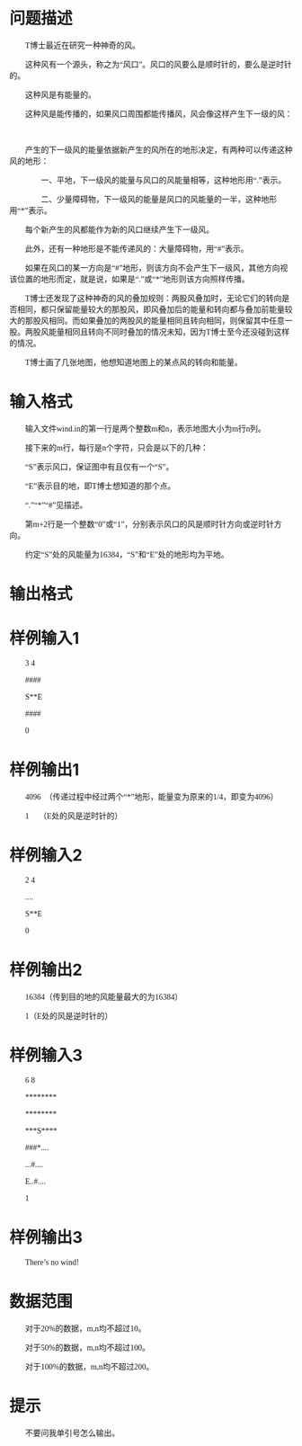 
<p align="center" style="text-align:center;">
	
# 问题描述


</p>
<p style="text-indent:21.0pt;">
	<span style="font-family:宋体;">T</span><span style="font-family:宋体;">博士最近在研究一种神奇的风。<span></span></span>
</p>
<p style="text-indent:21.0pt;">
	<span style="font-family:宋体;">这种风有一个源头，称之为“风口”。风口的风要么是顺时针的，要么是逆时针的。<span></span></span>
</p>
<p style="text-indent:21.0pt;">
	<span style="font-family:宋体;">这种风是有能量的。<span></span></span>
</p>
<p style="text-indent:21.0pt;">
	<span style="font-family:宋体;">这种风是能传播的，如果风口周围都能传播风，风会像这样产生下一级的风：<span></span></span>
</p>
<p style="text-indent:21.0pt;">
	<span style="font-family:宋体;"><span></span><span> <img src="http://media.openjudge.cn/images/upload/1338871035.PNG" alt=""/></span></span><span style="font-family:宋体;"></span>
</p>
<p style="text-indent:21.0pt;">
	<span style="font-family:宋体;">产生的下一级风的能量依据新产生的风所在的地形决定，有两种可以传递这种风的地形：<span></span></span>
</p>
<p style="text-indent:42.0pt;">
	<span style="font-family:宋体;">一、平地，下一级风的能量与风口的风能量相等，这种地形用“<span>.</span>”表示。<span></span></span>
</p>
<p style="text-indent:42.0pt;">
	<span style="font-family:宋体;">二、少量障碍物，下一级风的能量是风口的风能量的一半，这种地形用“<span>*</span>”表示。<span></span></span>
</p>
<p style="text-indent:21.0pt;">
	<span style="font-family:宋体;">每个新产生的风都能作为新的风口继续产生下一级风。<span></span></span>
</p>
<p style="text-indent:21.0pt;">
	<span style="font-family:宋体;">此外，还有一种地形是不能传递风的：大量障碍物，用“<span>#</span>”表示。<span></span></span>
</p>
<p style="text-indent:21.0pt;">
	<span style="font-family:宋体;">如果在风口的某一方向是“<span>#</span>”地形，则该方向不会产生下一级风，其他方向视该位置的地形而定，就是说，如果是“<span>.</span>”或“<span>*</span>”地形则该方向照样传播。<span></span></span>
</p>
<p style="text-indent:21.0pt;">
	<span style="font-family:宋体;">T</span><span style="font-family:宋体;">博士还发现了这种神奇的风的叠加规则：两股风叠加时，无论它们的转向是否相同，都只保留能量较大的那股风，即风叠加后的能量和转向都与叠加前能量较大的那股风相同。而如果叠加的两股风的能量相同且转向相同，则保留其中任意一股。两股风能量相同且转向不同时叠加的情况未知，因为<span>T</span>博士至今还没碰到这样的情况。<span></span></span>
</p>
<p style="text-indent:21.0pt;">
	<span style="font-family:宋体;">T</span><span style="font-family:宋体;">博士画了几张地图，他想知道地图上的某点风的转向和能量。<span></span></span>
</p>

# 输入格式


</p>
<p style="text-indent:21.0pt;">
	<span style="font-family:宋体;">输入文件<span>wind.in</span>的第一行是两个整数<span>m</span>和<span>n</span>，表示地图大小为<span>m</span>行<span>n</span>列。<span></span></span>
</p>
<p style="text-indent:21.0pt;">
	<span style="font-family:宋体;">接下来的<span>m</span>行，每行是<span>n</span>个字符，只会是以下的几种：<span></span></span>
</p>
<p style="text-indent:21.0pt;">
	<span style="font-family:宋体;">“<span>S</span>”表示风口，保证图中有且仅有一个“<span>S</span>”。<span></span></span>
</p>
<p style="text-indent:21.0pt;">
	<span style="font-family:宋体;">“<span>E</span>”表示目的地，即<span>T</span>博士想知道的那个点。<span></span></span>
</p>
<p style="text-indent:21.0pt;">
	<span style="font-family:宋体;">“<span>.</span>”“<span>*</span>”“<span>#</span>”见描述。<span></span></span>
</p>
<p style="text-indent:21.0pt;">
	<span style="font-family:宋体;">第<span>m+2</span>行是一个整数“<span>0</span>”或“<span>1</span>”，分别表示风口的风是顺时针方向或逆时针方向。<span></span></span>
</p>
<p style="text-indent:21.0pt;">
	<span style="font-family:宋体;">约定“<span>S</span>”处的风能量为<span>16384</span>，“<span>S</span>”和“<span>E</span>”处的地形均为平地。<span></span></span>
</p>

# 输出格式


</p>

# 样例输入<span>1</span>


</p>
<p style="text-indent:21.0pt;">
	<span style="font-family:宋体;">3 4</span>
</p>
<p style="text-indent:21.0pt;">
	<span style="font-family:宋体;">####</span>
</p>
<p style="text-indent:21.0pt;">
	<span style="font-family:宋体;">S**E</span>
</p>
<p style="text-indent:21.0pt;">
	<span style="font-family:宋体;">####</span>
</p>
<p style="text-indent:21.0pt;">
	<span style="font-family:宋体;">0</span>
</p>

# 样例输出<span>1</span>


</p>
<p style="text-indent:21.0pt;">
	<span style="font-family:宋体;">4096  </span><span style="font-family:宋体;">（传递过程中经过两个“<span>*</span>”地形，能量变为原来的<span>1/4</span>，即变为<span>4096</span>）<span></span></span>
</p>
<p style="text-indent:21.0pt;">
	<span style="font-family:宋体;">1     </span><span style="font-family:宋体;">（<span>E</span>处的风是逆时针的）<span></span></span>
</p>

# 样例输入<span>2</span>


</p>
<p style="text-indent:21.0pt;">
	<span style="font-family:宋体;">2 4</span>
</p>
<p style="text-indent:21.0pt;">
	<span style="font-family:宋体;">....</span>
</p>
<p style="text-indent:21.0pt;">
	<span style="font-family:宋体;">S**E</span>
</p>
<p style="text-indent:21.0pt;">
	<span style="font-family:宋体;">0</span>
</p>

# 样例输出<span>2</span>


</p>
<p style="text-indent:21.0pt;">
	<span style="font-family:宋体;">16384</span><span style="font-family:宋体;">（传到目的地的风能量最大的为<span>16384</span>）<span></span></span>
</p>
<p style="text-indent:21.0pt;">
	<span style="font-family:宋体;">1</span><span style="font-family:宋体;">（<span>E</span>处的风是逆时针的）<span></span></span>
</p>

# 样例输入<span>3</span>


</p>
<p style="text-indent:21.0pt;">
	<span style="font-family:宋体;">6 8</span>
</p>
<p style="text-indent:21.0pt;">
	<span style="font-family:宋体;">********</span>
</p>
<p style="text-indent:21.0pt;">
	<span style="font-family:宋体;">********</span>
</p>
<p style="text-indent:21.0pt;">
	<span style="font-family:宋体;">***S****</span>
</p>
<p style="text-indent:21.0pt;">
	<span style="font-family:宋体;">###*....</span>
</p>
<p style="text-indent:21.0pt;">
	<span style="font-family:宋体;">...#....</span>
</p>
<p style="text-indent:21.0pt;">
	<span style="font-family:宋体;">E..#....</span>
</p>
<p style="text-indent:21.0pt;">
	<span style="font-family:宋体;">1</span>
</p>

# 样例输出<span>3</span>


</p>
<p style="text-indent:21.0pt;">
	<span style="font-family:宋体;">There’s no wind!</span>
</p>

# 数据范围


</p>
<p style="text-indent:21.0pt;">
	<span style="font-family:宋体;">对于<span>20%</span>的数据，<span>m,n</span>均不超过<span>10</span>。<span></span></span>
</p>
<p style="text-indent:21.0pt;">
	<span style="font-family:宋体;">对于<span>50%</span>的数据，<span>m,n</span>均不超过<span>100</span>。<span></span></span>
</p>
<p style="text-indent:21.0pt;">
	<span style="font-family:宋体;">对于<span>100%</span>的数据，<span>m,n</span>均不超过<span>200</span>。<span></span></span>
</p>

# 提示


</p>
<p style="text-indent:21.0pt;">
	<span style="font-family:宋体;">不要问我单引号怎么输出。<span></span></span>
</p>
